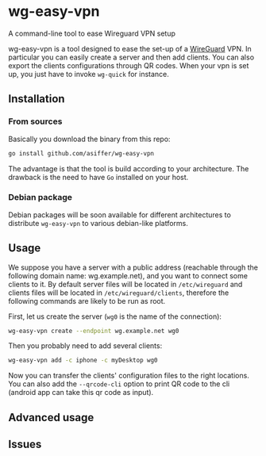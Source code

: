 # wg-easy-vpn
A command-line tool to ease Wireguard VPN setup

wg-easy-vpn is a tool designed to ease the set-up of a
[WireGuard](https://www.wireguard.com/) VPN. In particular you can easily create a server
and then add clients. You can also export the clients
configurations through QR codes.
When your vpn is set up, you just have to invoke `wg-quick`
for instance.

## Installation

### From sources

Basically you download the binary from this repo:

```bash
go install github.com/asiffer/wg-easy-vpn
```

The advantage is that the tool is build according to your architecture. The drawback is
the need to have `Go` installed on your host.

### Debian package

Debian packages will be soon available for different architectures
to distribute `wg-easy-vpn` to various debian-like platforms.

## Usage

We suppose you have a server with a public address
(reachable through the following domain name: wg.example.net), and you
want to connect some clients to it. 
By default server files will be located in `/etc/wireguard` and clients
files will be located in `/etc/wireguard/clients`, therefore the following
commands are likely to be run as root.

First, let us create the server (`wg0` is the name of the connection):

```bash
wg-easy-vpn create --endpoint wg.example.net wg0
```

Then you probably need to add several clients:

```bash
wg-easy-vpn add -c iphone -c myDesktop wg0
```

Now you can transfer the clients' configuration files
to the right locations. You can also add the `--qrcode-cli`
option to print QR code to the cli (android app can take 
this qr code as input).

## Advanced usage

## Issues